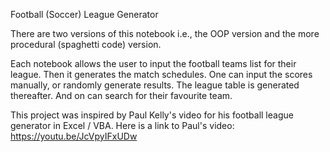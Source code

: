 Football (Soccer) League Generator

There are two versions of this notebook i.e., the OOP version and the more procedural (spaghetti code) version.

Each notebook allows the user to input the football teams list for their league.
Then it generates the match schedules. One can input the scores manually, or randomly generate results.
The league table is generated thereafter. And on can search for their favourite team.

This project was inspired by Paul Kelly's video for his football league generator in Excel / VBA.
Here is a link to Paul's video: https://youtu.be/JcVpyIFxUDw
